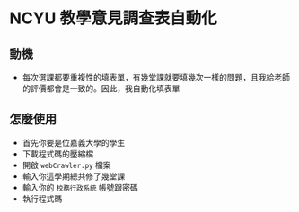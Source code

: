 # NCYU 教學意見調查表自動化

## 動機
* 每次選課都要重複性的填表單，有幾堂課就要填幾次一樣的問題，且我給老師的評價都會是一致的。因此，我自動化填表單 

## 怎麼使用
* 首先你要是位嘉義大學的學生
* 下載程式碼的壓縮檔
* 開啟 `webCrawler.py` 檔案
* 輸入你這學期總共修了幾堂課
* 輸入你的 `校務行政系統` 帳號跟密碼
* 執行程式碼


